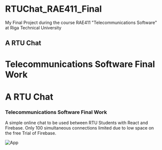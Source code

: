  # RTUChat_RAE411_Final
My Final Project during the course RAE411 "Telecommunications Software" at Riga Technical University 

## A RTU Chat
# Telecommunications Software Final Work
# A RTU Chat
### Telecommunications Software Final Work

A simple online chat to be used between RTU Students with React and Firebase. 
Only 100 simultaneous connections limited due to low space on the free Trial of Firebase.

![App](https://user-images.githubusercontent.com/62612245/105652801-7bdde600-5eba-11eb-8f2e-32a515a027e6.JPG)